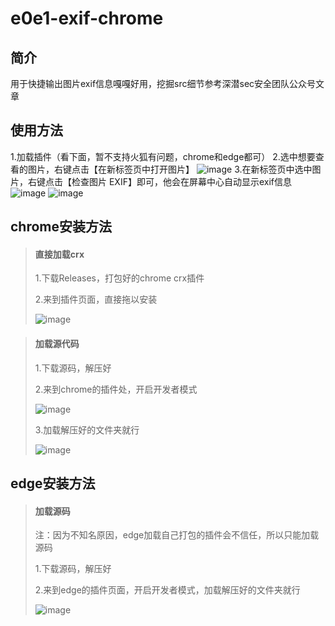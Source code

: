 ﻿# e0e1-exif-chrome

## 简介
  用于快捷输出图片exif信息嘎嘎好用，挖掘src细节参考深潜sec安全团队公众号文章

## 使用方法
1.加载插件（看下面，暂不支持火狐有问题，chrome和edge都可）
2.选中想要查看的图片，右键点击【在新标签页中打开图片】
![image](https://github.com/user-attachments/assets/fc8c02af-0cd9-4a76-baea-54e165bf49d3)
3.在新标签页中选中图片，右键点击【检查图片 EXIF】即可，他会在屏幕中心自动显示exif信息
![image](https://github.com/user-attachments/assets/c137ee91-ce15-4ae1-92aa-e19b8d6f6ca9)
![image](https://github.com/user-attachments/assets/85381635-50b7-42aa-9569-a331c4d87a3d)


## chrome安装方法
>#### 直接加载crx
>
> 1.下载Releases，打包好的chrome crx插件
>
> 2.来到插件页面，直接拖以安装
>
>![image](https://github.com/user-attachments/assets/33493a65-305d-4e86-94cc-c7006f7ccd27)

>#### 加载源代码
>
>1.下载源码，解压好
>
>2.来到chrome的插件处，开启开发者模式
>
>![image](https://github.com/user-attachments/assets/dcdeb940-dcad-4a91-86f0-1a914ad74ad6)
>
>3.加载解压好的文件夹就行
>
>![image](https://github.com/user-attachments/assets/8589c115-47b2-4952-9e47-6bd3a8ce03a9)

## edge安装方法
> #### 加载源码
>
> 注：因为不知名原因，edge加载自己打包的插件会不信任，所以只能加载源码
>
> 1.下载源码，解压好
>
> 2.来到edge的插件页面，开启开发者模式，加载解压好的文件夹就行
>
> ![image](https://github.com/user-attachments/assets/1676175e-a1d2-436e-b87b-ace411d5e36e)

